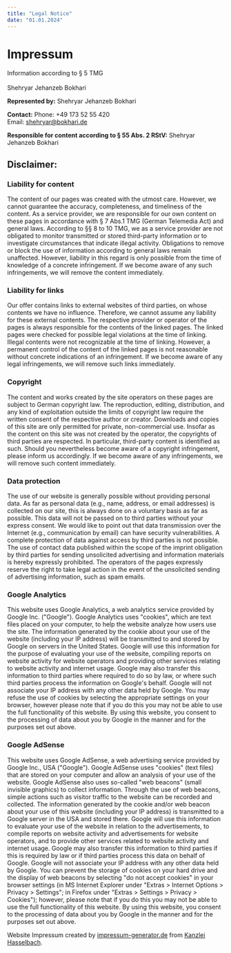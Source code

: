 ```yaml
---
title: "Legal Notice"
date: "01.01.2024"
---
```


# Impressum

Information according to § 5 TMG <br>
<br>
Shehryar Jehanzeb Bokhari <br>
<!-- Zum Brommenhof 6 <br>
60594 Frankfurt am Main <br> -->

**Represented by:**
Shehryar Jehanzeb Bokhari

**Contact:**
Phone: +49 173 52 55 420 <br>
Email: [shehryar@bokhari.de](mailto:shehryar@bokhari.de) <br>

**Responsible for content according to § 55 Abs. 2 RStV:**
Shehryar Jehanzeb Bokhari <br>
<!-- Zum Brommenhof 6 <br>
60594 Frankfurt am Main <br> -->

## Disclaimer:

### Liability for content

The content of our pages was created with the utmost care. However, we cannot guarantee the accuracy, completeness, and timeliness of the content. As a service provider, we are responsible for our own content on these pages in accordance with § 7 Abs.1 TMG (German Telemedia Act) and general laws. According to §§ 8 to 10 TMG, we as a service provider are not obligated to monitor transmitted or stored third-party information or to investigate circumstances that indicate illegal activity. Obligations to remove or block the use of information according to general laws remain unaffected. However, liability in this regard is only possible from the time of knowledge of a concrete infringement. If we become aware of any such infringements, we will remove the content immediately.

### Liability for links

Our offer contains links to external websites of third parties, on whose contents we have no influence. Therefore, we cannot assume any liability for these external contents. The respective provider or operator of the pages is always responsible for the contents of the linked pages. The linked pages were checked for possible legal violations at the time of linking. Illegal contents were not recognizable at the time of linking. However, a permanent control of the content of the linked pages is not reasonable without concrete indications of an infringement. If we become aware of any legal infringements, we will remove such links immediately.

### Copyright

The content and works created by the site operators on these pages are subject to German copyright law. The reproduction, editing, distribution, and any kind of exploitation outside the limits of copyright law require the written consent of the respective author or creator. Downloads and copies of this site are only permitted for private, non-commercial use. Insofar as the content on this site was not created by the operator, the copyrights of third parties are respected. In particular, third-party content is identified as such. Should you nevertheless become aware of a copyright infringement, please inform us accordingly. If we become aware of any infringements, we will remove such content immediately.

### Data protection

The use of our website is generally possible without providing personal data. As far as personal data (e.g., name, address, or email addresses) is collected on our site, this is always done on a voluntary basis as far as possible. This data will not be passed on to third parties without your express consent. We would like to point out that data transmission over the Internet (e.g., communication by email) can have security vulnerabilities. A complete protection of data against access by third parties is not possible. The use of contact data published within the scope of the imprint obligation by third parties for sending unsolicited advertising and information materials is hereby expressly prohibited. The operators of the pages expressly reserve the right to take legal action in the event of the unsolicited sending of advertising information, such as spam emails.

### Google Analytics

This website uses Google Analytics, a web analytics service provided by Google Inc. ("Google"). Google Analytics uses "cookies", which are text files placed on your computer, to help the website analyze how users use the site. The information generated by the cookie about your use of the website (including your IP address) will be transmitted to and stored by Google on servers in the United States. Google will use this information for the purpose of evaluating your use of the website, compiling reports on website activity for website operators and providing other services relating to website activity and internet usage. Google may also transfer this information to third parties where required to do so by law, or where such third parties process the information on Google's behalf. Google will not associate your IP address with any other data held by Google. You may refuse the use of cookies by selecting the appropriate settings on your browser, however please note that if you do this you may not be able to use the full functionality of this website. By using this website, you consent to the processing of data about you by Google in the manner and for the purposes set out above.

### Google AdSense

This website uses Google AdSense, a web advertising service provided by Google Inc., USA ("Google"). Google AdSense uses "cookies" (text files) that are stored on your computer and allow an analysis of your use of the website. Google AdSense also uses so-called "web beacons" (small invisible graphics) to collect information. Through the use of web beacons, simple actions such as visitor traffic to the website can be recorded and collected. The information generated by the cookie and/or web beacon about your use of this website (including your IP address) is transmitted to a Google server in the USA and stored there. Google will use this information to evaluate your use of the website in relation to the advertisements, to compile reports on website activity and advertisements for website operators, and to provide other services related to website activity and internet usage. Google may also transfer this information to third parties if this is required by law or if third parties process this data on behalf of Google. Google will not associate your IP address with any other data held by Google. You can prevent the storage of cookies on your hard drive and the display of web beacons by selecting "do not accept cookies" in your browser settings (in MS Internet Explorer under "Extras > Internet Options > Privacy > Settings"; in Firefox under "Extras > Settings > Privacy > Cookies"); however, please note that if you do this you may not be able to use the full functionality of this website. By using this website, you consent to the processing of data about you by Google in the manner and for the purposes set out above.

Website Impressum created by [impressum-generator.de](https://www.impressum-generator.de) from [Kanzlei Hasselbach](https://www.kanzlei-hasselbach.de/).
